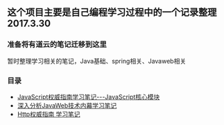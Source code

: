 ## 这个项目主要是自己编程学习过程中的一个记录整理  2017.3.30
### 准备将有道云的笔记迁移到这里
暂时整理学习相关的笔记，Java基础、spring相关、Javaweb相关
### 目录
- [JavaScript权威指南学习笔记---JavaScript核心模块](https://github.com/Pirate5946/study/tree/master/JavaScript)
- [深入分析JavaWeb技术内幕学习笔记](https://github.com/Pirate5946/study/tree/master/JavaWeb)
- [Http权威指南 学习笔记](https://github.com/Pirate5946/study/tree/master/Http)
